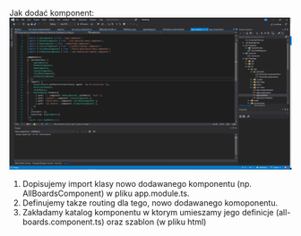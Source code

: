 Jak dodać komponent:  
![image](images/addcomponent.png)
1. Dopisujemy import klasy nowo dodawanego komponentu (np. AllBoardsComponent) w pliku app.module.ts.  
2. Definujemy takze routing dla tego, nowo dodawanego komoponentu.  
3. Zakładamy katalog komponentu w ktorym umieszamy jego definicje (all-boards.component.ts) oraz szablon (w pliku html)  